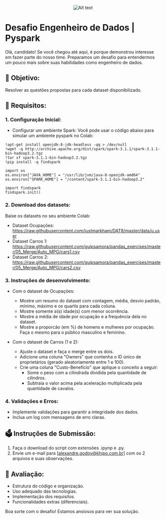 <p align="center">
  <img title="a title" alt="Alt text" src="https://media.licdn.com/dms/image/D4E16AQGjCVuzlCthvg/profile-displaybackgroundimage-shrink_200_800/0/1690574706700?e=2147483647&v=beta&t=zlY1Mc10yQ3gA9qiZ4sZ7m8PkE-HIu8Haa1fUyKb_fU">
</p>

# Desafio Engenheiro de Dados | Pyspark

Olá, candidato! Se você chegou até aqui, é porque demonstrou interesse em fazer parte do nosso time. Preparamos um desafio para entendermos um pouco mais sobre suas habilidades como engenheiro de dados.

## 🚀 Objetivo:

Resolver as questões propostas para cada dataset disponibilizado.

## 📜 Requisitos:

### 1. Configuração Inicial:

- Configurar um ambiente Spark:
Você pode usar o código abaixo para simular um ambiente pyspark no Colab:
```
!apt-get install openjdk-8-jdk-headless -qq > /dev/null
!wget -q http://archive.apache.org/dist/spark/spark-3.1.1/spark-3.1.1-bin-hadoop3.2.tgz
!tar xf spark-3.1.1-bin-hadoop3.2.tgz
!pip install -q findspark

import os
os.environ["JAVA_HOME"] = "/usr/lib/jvm/java-8-openjdk-amd64"
os.environ["SPARK_HOME"] = "/content/spark-3.1.1-bin-hadoop3.2"

import findspark
findspark.init()
```

### 2. Download dos datasets:

Baixe os datasets no seu ambiente Colab:
- Dataset Ocupações: https://raw.githubusercontent.com/justmarkham/DAT8/master/data/u.user
- Dataset Carros 1: https://raw.githubusercontent.com/guipsamora/pandas_exercises/master/05_Merge/Auto_MPG/cars1.csv
- Dataset Carros 2: https://raw.githubusercontent.com/guipsamora/pandas_exercises/master/05_Merge/Auto_MPG/cars2.csv

### 3. Instruções de desenvolvimento:

- Com o dataset de Ocupações:
  - Mostre um resumo do dataset com contagem, média, desvio padrão, mínimo, máximo e os quartis para cada coluna.
  - Mostre somente a(s) idade(s) com menor ocorrência.
  - Mostre a média de idade por ocupação e a frequência dela no dataset.
  - Mostre a proporcão (em %) de homens e mulheres por ocupação. Faça o mesmo para o público masculino e feminino.

- Com o dataset de Carros (1 e 2):
  - Ajuste o dataset e faça o merge entre os dois.
  - Adicione uma coluna "Owners" que contenha o ID único de proprietários (gerado aleatoriamente entre 1 e 100).
  - Crie uma coluna "Custo-Benefício" que aplique o conceito a seguir:
    - Some o peso com a cilindrada dividida pela quantidade de cilindros.
    - Subtraia o valor acima pela aceleração multiplicada pela quantidade de cavalos.

### 4. Validações e Erros:

- Implemente validações para garantir a integridade dos dados.
- Inclua um log com mensagens de erro claras.

## 🗳️ Instruções de Submissão:

1. Faça o download do script com extensões .ipynp e .py.
2. Envie um e-mail para [alexandre.godoy@khipo.com.br] com os 2 arquivos e suas observações.

## 🧪 Avaliação:

- Estrutura do código e organização.
- Uso adequado das tecnologias.
- Implementação dos requisitos.
- Funcionalidades extras (diferenciais).

Boa sorte com o desafio! Estamos ansiosos para ver sua solução.
